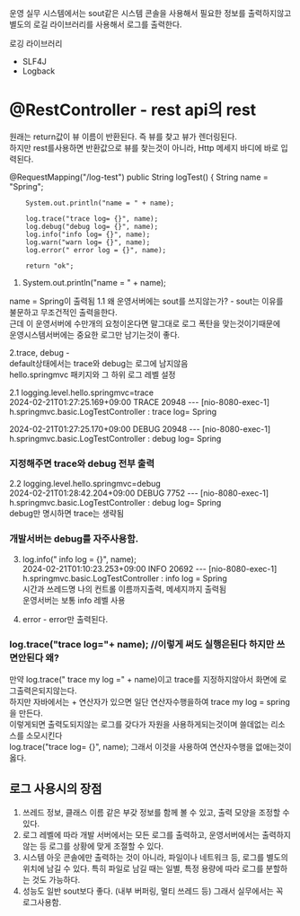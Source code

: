 운영 실무 시스템에서는 sout같은 시스템 콘솔을 사용해서 필요한 정보를 출력하지않고 별도의 로길 라이브러리를 사용해서 로그를 출력한다.

로깅 라이브러리
  - SLF4J
  - Logback


# @RestController - rest api의  rest  
  원래는 return값이 뷰 이름이 반환된다. 즉 뷰를 찾고 뷰가 렌더링된다.  
  하지만 rest를사용하면 반환값으로 뷰를 찾는것이 아니라, Http 메세지 바디에 바로 입력된다.  

  @RequestMapping("/log-test")
    public String logTest() {
        String name = "Spring";

        System.out.println("name = " + name);

        log.trace("trace log= {}", name);
        log.debug("debug log= {}", name);
        log.info("info log= {}", name);
        log.warn("warn log= {}", name);
        log.error(" error log = {}", name);

        return "ok";


1. System.out.println("name = " + name);  

name = Spring이 출력됨
  1.1 왜 운영서버에는 sout를 쓰지않는가? - sout는 이유를 불문하고 무조건적인 출력을한다.  
      근데 이 운영서버에 수만개의 요청이온다면 말그대로 로그 폭탄을 맞는것이기때문에  
      운영시스템서버에는 중요한 로그만 남기는것이 좋다.

2.trace, debug -  
default상태에서는 trace와 debug는 로그에 남지않음  
hello.springmvc 패키지와 그 하위 로그 레벨 설정  

  2.1 logging.level.hello.springmvc=trace  
  2024-02-21T01:27:25.169+09:00 TRACE 20948 --- [nio-8080-exec-1] h.springmvc.basic.LogTestController      : trace log= Spring  
    
  2024-02-21T01:27:25.170+09:00 DEBUG 20948 --- [nio-8080-exec-1] h.springmvc.basic.LogTestController      : debug log= Spring  
### 지정해주면 trace와 debug 전부 출력  
      
  2.2 logging.level.hello.springmvc=debug  
    2024-02-21T01:28:42.204+09:00 DEBUG 7752 --- [nio-8080-exec-1] h.springmvc.basic.LogTestController      : debug log= Spring  
      debug만 명시하면 trace는 생략됨  
### 개발서버는 debug를 자주사용함.  
        

3. log.info(" info log = {}", name);  
2024-02-21T01:10:23.253+09:00  INFO 20692 --- [nio-8080-exec-1] h.springmvc.basic.LogTestController      :  info log = Spring  
시간과 쓰레드명 나의 컨트롤 이름까지출력, 메세지까지 출력됨  
운영서버는 보통 info 레벨 사용  

4. error - error만 출력된다.  


### log.trace("trace log="+ name); //이렇게 써도 실행은된다 하지만 쓰면안된다 왜?  
  만약 log.trace(" trace my log =" + name)이고 trace를 지정하지않아서 화면에 로그출력은되지않는다.  
  하지만 자바에서는 + 연산자가 있으면 일단 연산자수행을하여 trace my log = spring을 만든다.  
  이렇게되면 출력도되지않는 로그를 갖다가 자원을 사용하게되는것이며 쓸데없는 리소스를 소모시킨다  
    log.trace("trace log= {}", name); 그래서 이것을 사용하여 연산자수행을 없애는것이 옳다.  

## 로그 사용시의 장점
  1. 쓰레드 정보, 클래스 이름 같은 부갖 정보를 함께 볼 수 있고, 출력 모양을 조정할 수 있다.
  2. 로그 레벨에 따라 개발 서버에서는 모든 로그를 출력하고, 운영서버에서는 출력하지 않는 등 로그를 상황에 맞게 조절할 수 있다.
  3. 시스템 아웃 콘솔에만 출력하는 것이 아니라, 파일이나 네트워크 등, 로그를 별도의 위치에 남길 수 있다. 특히 파일로 남길 때는 일별, 특정 용량에 따라 로그를 분할하는 것도 가능하다.
  4. 성능도 일반 sout보다 좋다. (내부 버퍼링, 멀티 쓰레드 등) 그래서 실무에서는 꼭 로그사용함.
  

